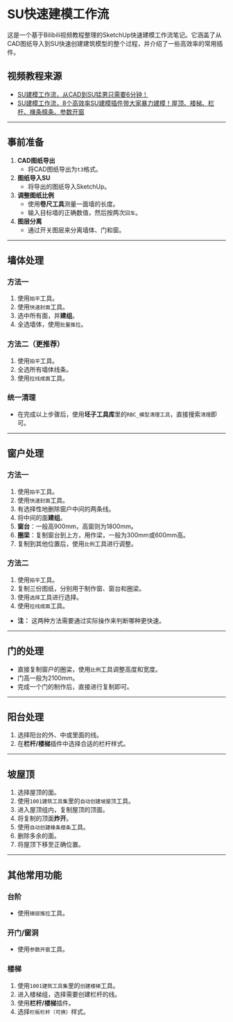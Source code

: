 # SU快速建模工作流

这是一个基于Bilibili视频教程整理的SketchUp快速建模工作流笔记。它涵盖了从CAD图纸导入到SU快速创建建筑模型的整个过程，并介绍了一些高效率的常用插件。

## 视频教程来源

* [SU建模工作流，从CAD到SU猛男只需要6分钟！](https://www.bilibili.com/video/BV192421T7Ae)
* [SU建模工作流，8个高效率SU建模插件带大家暴力建模！屋顶、楼梯、栏杆、椽条檩条、参数开窗](https://www.bilibili.com/video/BV1WW421w7Lv)

---

## 事前准备

1.  **CAD图纸导出**
    * 将CAD图纸导出为`t3`格式。
2.  **图纸导入SU**
    * 将导出的图纸导入SketchUp。
3.  **调整图纸比例**
    * 使用**卷尺工具**测量一面墙的长度。
    * 输入目标墙的正确数值，然后按两次`回车`。
4.  **图层分离**
    * 通过开关图层来分离墙体、门和窗。

---

## 墙体处理

### 方法一

1.  使用`拍平`工具。
2.  使用`快速封面`工具。
3.  选中所有面，并**建组**。
4.  全选墙体，使用`批量推拉`。

### 方法二（更推荐）

1.  使用`拍平`工具。
2.  全选所有墙体线条。
3.  使用`拉线成面`工具。

### 统一清理

* 在完成以上步骤后，使用**坯子工具库**里的`RBC_模型清理工具`，直接搜索`清理`即可。

---

## 窗户处理

### 方法一

1.  使用`拍平`工具。
2.  使用`快速封面`工具。
3.  有选择性地删除窗户中间的两条线。
4.  将中间的面**建组**。
5.  **窗台**：一般高900mm，高窗则为1800mm。
6.  **圈梁**：复制窗台到上方，用作梁，一般为300mm或600mm高。
7.  复制到其他位置后，使用`比例`工具进行调整。

### 方法二

1.  使用`拍平`工具。
2.  复制三份图纸，分别用于制作窗、窗台和圈梁。
3.  使用`选择`工具进行选择。
4.  使用`拉线成面`工具。

* **注：** 这两种方法需要通过实际操作来判断哪种更快速。

---

## 门的处理

* 直接复制窗户的圈梁，使用`比例`工具调整高度和宽度。
* 门高一般为2100mm。
* 完成一个门的制作后，直接进行复制即可。

---

## 阳台处理

1.  选择阳台的外、中或里面的线。
2.  在**栏杆/楼梯**插件中选择合适的栏杆样式。

---

## 坡屋顶

1.  选择屋顶的面。
2.  使用`1001建筑工具集`里的`自动创建坡屋顶`工具。
3.  进入屋顶组内，复制屋顶的顶面。
4.  将复制的顶面**炸开**。
5.  使用`自动创建椽条檩条`工具。
6.  删除多余的面。
7.  将屋顶下移至正确位置。

---

## 其他常用功能

### 台阶

* 使用`梯部推拉`工具。

### 开门/窗洞

* 使用`参数开窗`工具。

### 楼梯

1.  使用`1001建筑工具集`里的`创建楼梯`工具。
2.  进入楼梯组，选择需要创建栏杆的线。
3.  使用**栏杆/楼梯**插件。
4.  选择`栏板栏杆（可换）`样式。